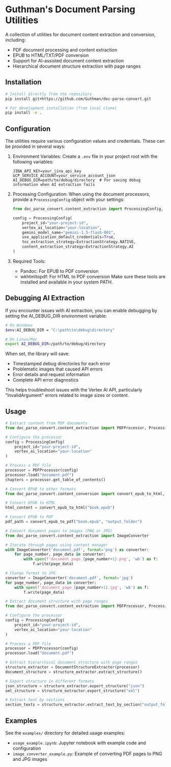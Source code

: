 # Guthman's Document Parsing Utilities

A collection of utilities for document content extraction and conversion, including:

- PDF document processing and content extraction
- EPUB to HTML/TXT/PDF conversion
- Support for AI-assisted document content extraction
- Hierarchical document structure extraction with page ranges

## Installation

```bash
# Install directly from the repository
pip install git+https://github.com/Guthman/doc-parse-convert.git

# For development installation (from local clone)
pip install -e .
```

## Configuration

The utilities require various configuration values and credentials. These can be provided in several ways:

1. Environment Variables:
   Create a `.env` file in your project root with the following variables:
   ```
   JINA_API_KEY=your_jina_api_key
   GCP_SERVICE_ACCOUNT=your_service_account_json
   AI_DEBUG_DIR=path/to/debug/directory  # For saving debug information when AI extraction fails
   ```

2. Processing Configuration:
   When using the document processors, provide a `ProcessingConfig` object with your settings:
   ```python
   from doc_parse_convert.content_extraction import ProcessingConfig, ExtractionStrategy
   
   config = ProcessingConfig(
       project_id="your-project-id",
       vertex_ai_location="your-location",
       gemini_model_name="gemini-1.5-flash-002",
       use_application_default_credentials=True,
       toc_extraction_strategy=ExtractionStrategy.NATIVE,
       content_extraction_strategy=ExtractionStrategy.AI
   )
   ```

3. Required Tools:
   - Pandoc: For EPUB to PDF conversion
   - wkhtmltopdf: For HTML to PDF conversion
   Make sure these tools are installed and available in your system PATH.

## Debugging AI Extraction

If you encounter issues with AI extraction, you can enable debugging by setting the AI_DEBUG_DIR environment variable:

```bash
# On Windows
$env:AI_DEBUG_DIR = "C:\path\to\debug\directory"

# On Linux/Mac
export AI_DEBUG_DIR=/path/to/debug/directory
```

When set, the library will save:
- Timestamped debug directories for each error
- Problematic images that caused API errors
- Error details and request information
- Complete API error diagnostics

This helps troubleshoot issues with the Vertex AI API, particularly "InvalidArgument" errors related to image sizes or content.

## Usage

```python
# Extract content from PDF documents
from doc_parse_convert.content_extraction import PDFProcessor, ProcessingConfig

# Configure the processor
config = ProcessingConfig(
    project_id="your-project-id",
    vertex_ai_location="your-location"
)

# Process a PDF file
processor = PDFProcessor(config)
processor.load("document.pdf")
chapters = processor.get_table_of_contents()

# Convert EPUB to other formats
from doc_parse_convert.content_conversion import convert_epub_to_html, convert_epub_to_pdf

# Convert EPUB to HTML
html_content = convert_epub_to_html("book.epub")

# Convert EPUB to PDF
pdf_path = convert_epub_to_pdf("book.epub", "output_folder")

# Convert document pages to images (PNG or JPG)
from doc_parse_convert.content_extraction import ImageConverter

# Iterate through pages using context manager
with ImageConverter('document.pdf', format='png') as converter:
    for page_number, page_data in converter:
        with open(f'document_page_{page_number+1}.png', 'wb') as f:
            f.write(page_data)

# Change format to JPG
converter = ImageConverter('document.pdf', format='jpg')
for page_number, page_data in converter:
    with open(f'document_page_{page_number+1}.jpg', 'wb') as f:
        f.write(page_data)

# Extract document structure with page ranges
from doc_parse_convert.content_extraction import PDFProcessor, ProcessingConfig, DocumentStructureExtractor

# Configure the processor
config = ProcessingConfig(
    project_id="your-project-id",
    vertex_ai_location="your-location"
)

# Process a PDF file
processor = PDFProcessor(config)
processor.load("document.pdf")

# Extract hierarchical document structure with page ranges
structure_extractor = DocumentStructureExtractor(processor)
document_structure = structure_extractor.extract_structure()

# Export structure in different formats
json_structure = structure_extractor.export_structure("json")
xml_structure = structure_extractor.export_structure("xml")

# Extract text by sections
section_texts = structure_extractor.extract_text_by_section("output_folder")
```

## Examples

See the `examples/` directory for detailed usage examples:
- `usage_example.ipynb`: Jupyter notebook with example code and configuration
- `image_converter_example.py`: Example of converting PDF pages to PNG and JPG images
